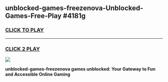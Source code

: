
## unblocked-games-freezenova-Unblocked-Games-Free-Play #4181g
<h3>
<a href="https://us.freeplayer.one?title=unblocked-games-freezenova&ref=9M">CLICK TO PLAY</a></h3>
<hr>

<h3>
<a href="https://us.freeplayer.one?title=unblocked-games-freezenova&ref=9M">CLICK 2 PLAY</a>
  
</h3>

<a href="https://us.freeplayer.one?title=unblocked-games-freezenova&ref=9M"><img src="https://clearcache.store/games.png"></a>


**unblocked-games-freezenova games unblocked: Your Gateway to Fun and Accessible Online Gaming**
